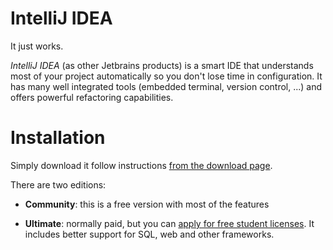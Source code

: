 # IntelliJ IDEA

It just works.

_IntelliJ IDEA_ (as other Jetbrains products) is a smart IDE that understands
most of your project automatically so you don't lose time in configuration. It
has many well integrated tools (embedded terminal, version control, ...) and
offers powerful refactoring capabilities.

# Installation

Simply download it follow instructions [from the download
page][intellij-download].

There are two editions:

- **Community**: this is a free version with most of the features

- **Ultimate**: normally paid, but you can [apply for free student
  licenses][jetbrains-student]. It includes better support for SQL, web and
  other frameworks.


[jetbrains-student]: https://www.jetbrains.com/student/
[intellij-download]: https://www.jetbrains.com/idea/download/
